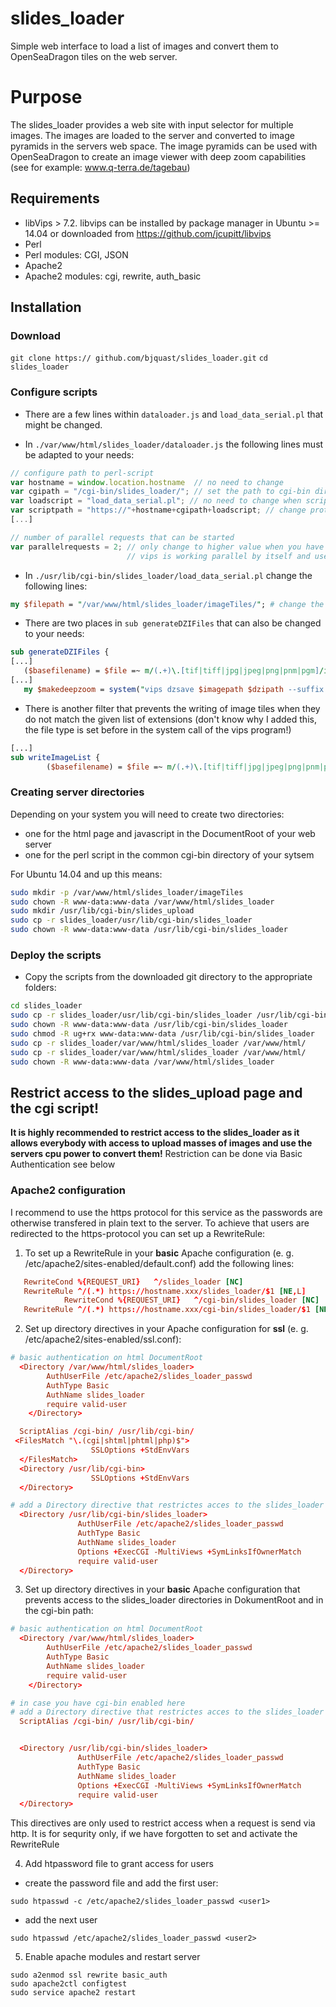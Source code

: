 # slides_loader
Simple web interface to load a list of images and convert them to OpenSeaDragon tiles on the web server. 

# Purpose
The slides_loader provides a web site with input selector for multiple images. The images are loaded to the server and converted to image pyramids in the servers web space. The image pyramids can be used with OpenSeaDragon to create an image viewer with deep zoom capabilities (see for example: www.q-terra.de/tagebau)



## Requirements

 * libVips > 7.2. libvips can be installed by package manager in Ubuntu >= 14.04 or downloaded from https://github.com/jcupitt/libvips
 * Perl 
 * Perl modules: CGI, JSON
 * Apache2 
 * Apache2 modules: cgi, rewrite, auth_basic

## Installation

### Download

`git clone https:// github.com/bjquast/slides_loader.git`
`cd slides_loader`

### Configure scripts

 * There are a few lines within `dataloader.js` and `load_data_serial.pl` that might be changed.


 - In `./var/www/html/slides_loader/dataloader.js` the following lines must be adapted to your needs:

```js
// configure path to perl-script
var hostname = window.location.hostname  // no need to change
var cgipath = "/cgi-bin/slides_loader/"; // set the path to cgi-bin directory as it is called in URL / here Ubuntu standard path is set
var loadscript = "load_data_serial.pl"; // no need to change when script name is not changes
var scriptpath = "https://"+hostname+cgipath+loadscript; // change protocol part when you are not using https (insecure) 
[...]
```


```js
// number of parallel requests that can be started 
var parallelrequests = 2; // only change to higher value when you have more than 4 cpu cores available.
                          // vips is working parallel by itself and uses 200 to 300% of the cpu for each called process.
```

 - In `./usr/lib/cgi-bin/slides_loader/load_data_serial.pl` change the following lines:

```perl
my $filepath = "/var/www/html/slides_loader/imageTiles/"; # change the directory path when you want to use any other directory to store the files
```

 * There are two places in `sub generateDZIFiles` that can also be changed to your needs:

```perl
sub generateDZIFiles {
[...]
   ($basefilename) = $file =~ m/(.+)\.[tif|tiff|jpg|jpeg|png|pnm|pgm]/i; # add or remove file extensions that are allowed to be loaded
[...]
   my $makedeepzoom = system("vips dzsave $imagepath $dzipath --suffix .jpg[Q=100]"); # set the file type of the created tiles (--suffix .xxx) and the quality, when using file types with lossy compression ([Q=XXX%])
```

 * There is another filter that prevents the writing of image tiles when they do not match the given list of extensions (don't know why I added this, the file type is set before in the system call of the vips program!)

```perl
[...]
sub writeImageList {
        ($basefilename) = $file =~ m/(.+)\.[tif|tiff|jpg|jpeg|png|pnm|pgm]/i; # change when you want to write other file types as image tiles
```

### Creating server directories

Depending on your system you will need to create two directories:
 * one for the html page and javascript in the DocumentRoot of your web server
 * one for the perl script in the common cgi-bin directory of your sytsem

For Ubuntu 14.04 and up this means:
 
 ```sh
 sudo mkdir -p /var/www/html/slides_loader/imageTiles
 sudo chown -R www-data:www-data /var/www/html/slides_loader
 sudo mkdir /usr/lib/cgi-bin/slides_upload
 sudo cp -r slides_loader/usr/lib/cgi-bin/slides_loader
 sudo chown -R www-data:www-data /usr/lib/cgi-bin/slides_loader
 ```

### Deploy the scripts

 * Copy the scripts from the downloaded git directory to the appropriate folders:

```sh
cd slides_loader
sudo cp -r slides_loader/usr/lib/cgi-bin/slides_loader /usr/lib/cgi-bin/
sudo chown -R www-data:www-data /usr/lib/cgi-bin/slides_loader
sudo chmod -R ug+rx www-data:www-data /usr/lib/cgi-bin/slides_loader
sudo cp -r slides_loader/var/www/html/slides_loader /var/www/html/
sudo cp -r slides_loader/var/www/html/slides_loader /var/www/html/
sudo chown -R www-data:www-data /var/www/html/slides_loader
```
## Restrict access to the slides_upload page and the cgi script!

**It is highly recommended to restrict access to the slides_loader as it allows everybody with access to upload masses of images and use the servers cpu power to convert them!**
Restriction can be done via Basic Authentication see below

### Apache2 configuration

I recommend to use the https protocol for this service as the passwords are otherwise transfered in plain text to the server. To achieve that users are redirected to the https-protocol you can set up a RewriteRule:

1. To set up a RewriteRule in your **basic** Apache configuration (e. g. /etc/apache2/sites-enabled/default.conf) add the following lines:

```conf
   RewriteCond %{REQUEST_URI}   ^/slides_loader [NC]
   RewriteRule ^/(.*) https://hostname.xxx/slides_loader/$1 [NE,L]
            RewriteCond %{REQUEST_URI}   ^/cgi-bin/slides_loader [NC]
   RewriteRule ^/(.*) https://hostname.xxx/cgi-bin/slides_loader/$1 [NE,L]

```

2. Set up directory directives in your Apache configuration for **ssl** (e. g. /etc/apache2/sites-enabled/ssl.conf):

```conf
# basic authentication on html DocumentRoot
  <Directory /var/www/html/slides_loader>
        AuthUserFile /etc/apache2/slides_loader_passwd
        AuthType Basic
        AuthName slides_loader
        require valid-user
    </Directory>

  ScriptAlias /cgi-bin/ /usr/lib/cgi-bin/
 <FilesMatch "\.(cgi|shtml|phtml|php)$">
                  SSLOptions +StdEnvVars
  </FilesMatch>
  <Directory /usr/lib/cgi-bin>
                  SSLOptions +StdEnvVars
  </Directory>

# add a Directory directive that restrictes acces to the slides_loader dir in cgi-bin 
  <Directory /usr/lib/cgi-bin/slides_loader>
               AuthUserFile /etc/apache2/slides_loader_passwd
               AuthType Basic
               AuthName slides_loader
               Options +ExecCGI -MultiViews +SymLinksIfOwnerMatch
               require valid-user
  </Directory>
```


3. Set up directory directives in your **basic** Apache configuration that prevents access to the slides_loader directories in DokumentRoot and in the cgi-bin path:

```conf
# basic authentication on html DocumentRoot
  <Directory /var/www/html/slides_loader>
        AuthUserFile /etc/apache2/slides_loader_passwd
        AuthType Basic
        AuthName slides_loader
        require valid-user
    </Directory>

# in case you have cgi-bin enabled here
# add a Directory directive that restrictes acces to the slides_loader dir in cgi-bin 
  ScriptAlias /cgi-bin/ /usr/lib/cgi-bin/


  <Directory /usr/lib/cgi-bin/slides_loader>
               AuthUserFile /etc/apache2/slides_loader_passwd
               AuthType Basic
               AuthName slides_loader
               Options +ExecCGI -MultiViews +SymLinksIfOwnerMatch
               require valid-user
  </Directory>
```
This directives are only used to restrict access when a request is send via http. It is for sequrity only, if we have forgotten to set and activate the RewriteRule

4. Add htpassword file to grant access for users

 * create the password file and add the first user:
```
sudo htpasswd -c /etc/apache2/slides_loader_passwd <user1>
```

 * add the next user

```
sudo htpasswd /etc/apache2/slides_loader_passwd <user2>
```
 
5. Enable apache modules and restart server

```
sudo a2enmod ssl rewrite basic_auth
sudo apache2ctl configtest
sudo service apache2 restart
```





